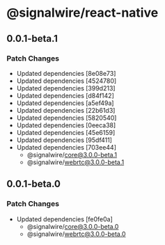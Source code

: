 # @signalwire/react-native

## 0.0.1-beta.1

### Patch Changes

- Updated dependencies [8e08e73]
- Updated dependencies [4524780]
- Updated dependencies [399d213]
- Updated dependencies [d84f142]
- Updated dependencies [a5ef49a]
- Updated dependencies [22b61d3]
- Updated dependencies [5820540]
- Updated dependencies [0eeca38]
- Updated dependencies [45e6159]
- Updated dependencies [95df411]
- Updated dependencies [703ee44]
  - @signalwire/core@3.0.0-beta.1
  - @signalwire/webrtc@3.0.0-beta.1

## 0.0.1-beta.0

### Patch Changes

- Updated dependencies [fe0fe0a]
  - @signalwire/core@3.0.0-beta.0
  - @signalwire/webrtc@3.0.0-beta.0
